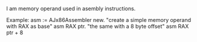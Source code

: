 I am memory operand used in asembly instructions.

Example:
	asm := AJx86Assembler new.
	"create a simple memory operand with RAX as base"
	asm RAX ptr.
	"the same with a 8 byte offset"
	asm RAX ptr + 8